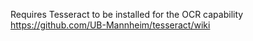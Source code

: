Requires Tesseract to be installed for the OCR capability
https://github.com/UB-Mannheim/tesseract/wiki
